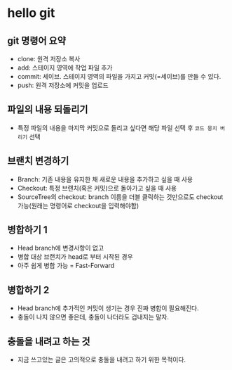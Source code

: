# hello git

## git 명령어 요약

- clone: 원격 저장소 복사
- add: 스테이지 영역에 작업 파일 추가
- commit: 세이브. 스테이지 영역의 파일을 가지고 커밋(=세이브)를 만들 수 있다.
- push: 원격 저장소에 커밋을 업로드

## 파일의 내용 되돌리기

- 특정 파일의 내용을 마지막 커밋으로 돌리고 싶다면 해당 파일 선택 후 `코드 뭉치 버리기` 선택

## 브랜치 변경하기

- Branch: 기존 내용을 유지한 채 새로운 내용을 추가하고 싶을 때 사용
- Checkout: 특정 브랜치(혹은 커밋)으로 돌아가고 싶을 때 사용
- SourceTree의 checkout: branch 이름을 더블 클릭하는 것만으로도 checkout 가능(원래는 명령어로 checkout을 입력해야함)

## 병합하기 1

- Head branch에 변경사항이 없고
- 병합 대상 브랜치가 head로 부터 시작된 경우
- 아주 쉽게 병합 가능 = Fast-Forward

## 병합하기 2

- Head branch에 추가적인 커밋이 생기는 경우 진짜 병합이 필요해진다.
- 충돌이 나지 않으면 좋은데, 충돌이 나더라도 겁내지는 말자.

## 충돌을 내려고 하는 것

- 지금 쓰고있는 글은 고의적으로 충돌을 내려고 하기 위한 목적이다.
